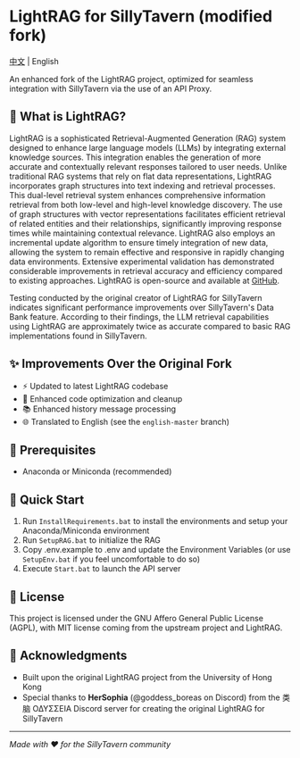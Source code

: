 # LightRAG for SillyTavern (modified fork)

[中文](README_zh-CN.md) | English

An enhanced fork of the LightRAG project, optimized for seamless integration with SillyTavern via the use of an API Proxy.

## 🤖 What is LightRAG?

LightRAG is a sophisticated Retrieval-Augmented Generation (RAG) system designed to enhance large language models (LLMs) by integrating external knowledge sources. This integration enables the generation of more accurate and contextually relevant responses tailored to user needs. Unlike traditional RAG systems that rely on flat data representations, LightRAG incorporates graph structures into text indexing and retrieval processes. This dual-level retrieval system enhances comprehensive information retrieval from both low-level and high-level knowledge discovery. The use of graph structures with vector representations facilitates efficient retrieval of related entities and their relationships, significantly improving response times while maintaining contextual relevance. LightRAG also employs an incremental update algorithm to ensure timely integration of new data, allowing the system to remain effective and responsive in rapidly changing data environments. Extensive experimental validation has demonstrated considerable improvements in retrieval accuracy and efficiency compared to existing approaches. LightRAG is open-source and available at [GitHub](https://github.com/HKUDS/LightRAG).


Testing conducted by the original creator of LightRAG for SillyTavern indicates significant performance improvements over SillyTavern's Data Bank feature. According to their findings, the LLM retrieval capabilities using LightRAG are approximately twice as accurate compared to basic RAG implementations found in SillyTavern.

## ✨ Improvements Over the Original Fork

- ⚡ Updated to latest LightRAG codebase
- 🔧 Enhanced code optimization and cleanup
- 📚 Enhanced history message processing
- 🌐 Translated to English (see the `english-master` branch)

## 🔧 Prerequisites

- Anaconda or Miniconda (recommended)

## 🚀 Quick Start

1. Run `InstallRequirements.bat` to install the environments and setup your Anaconda/Miniconda environment
2. Run `SetupRAG.bat` to initialize the RAG
3. Copy .env.example to .env and update the Environment Variables (or use `SetupEnv.bat` if you feel uncomfortable to do so)
4. Execute `Start.bat` to launch the API server

## 📝 License

This project is licensed under the GNU Affero General Public License (AGPL), with MIT license coming from the upstream project and LightRAG.

## 🙏 Acknowledgments

- Built upon the original LightRAG project from the University of Hong Kong
- Special thanks to **HerSophia** (@goddess_boreas on Discord) from the 类脑 ΟΔΥΣΣΕΙΑ Discord server for creating the original LightRAG for SillyTavern

---
*Made with ❤️ for the SillyTavern community*